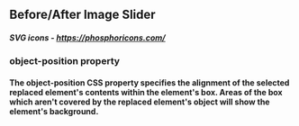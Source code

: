 ## Before/After Image Slider

##### SVG icons - https://phosphoricons.com/

### object-position property
#### The object-position CSS property specifies the alignment of the selected replaced element's contents within the element's box. Areas of the box which aren't covered by the replaced element's object will show the element's background.